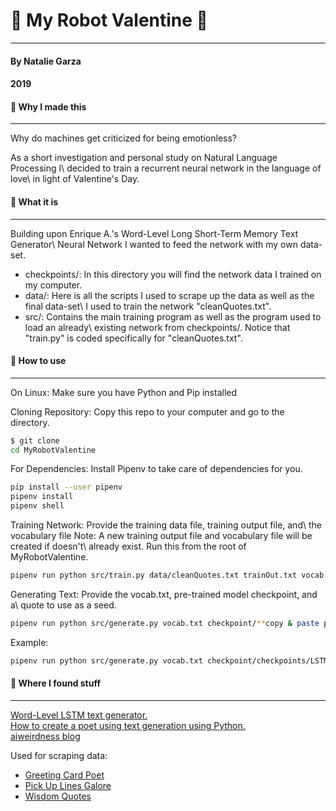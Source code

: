 # :sparkling_heart: My Robot Valentine :sparkling_heart:
---
#### By Natalie Garza
#### 2019

#### :sparkling_heart: Why I made this
---
Why do machines get criticized for being emotionless?

As a short investigation and personal study on Natural Language Processing I\ decided to train a recurrent neural network in the language of love\ in light of Valentine's Day.

#### :sparkling_heart: What it is
---
Building upon Enrique A.'s Word-Level Long Short-Term Memory Text Generator\ Neural Network I wanted
to feed the network with my own data-set.

- checkpoints/: In this directory you will find the network data I trained on my computer.
- data/: Here is all the scripts I used to scrape up the data as well as the final data-set\ I used to train the network "cleanQuotes.txt".
- src/: Contains the main training program as well as the program used to load an already\ existing network from checkpoints/. Notice that "train.py" is coded specifically for "cleanQuotes.txt".

#### :sparkling_heart: How to use
---
On Linux: Make sure you have Python and Pip installed

Cloning Repository: Copy this repo to your computer and go to the directory.
```sh
$ git clone
cd MyRobotValentine
```

For Dependencies: Install Pipenv to take care of dependencies for you.
```sh
pip install --user pipenv
pipenv install
pipenv shell
```

Training Network: Provide the training data file, training output file, and\ the vocabulary file
Note: A new training output file and vocabulary file will be created if doesn't\ already exist.
Run this from the root of MyRobotValentine.
```sh
pipenv run python src/train.py data/cleanQuotes.txt trainOut.txt vocab.txt
```

Generating Text: Provide the vocab.txt, pre-trained model checkpoint, and a\ quote to use as a seed.
```sh
pipenv run python src/generate.py vocab.txt checkpoint/**copy & paste path of a checkpoint** "seed used to generate: write whatever you want"
```
Example:
```sh
pipenv run python src/generate.py vocab.txt checkpoint/checkpoints/LSTM_LOVE-epoch014-words2639-sequence7-loss2.2513-acc0.5253-val_loss8.1992-val_acc0.0813 "I love your"
```

#### :sparkling_heart: Where I found stuff
---
[Word-Level LSTM text generator.](https://medium.com/coinmonks/word-level-lstm-text-generator-creating-automatic-song-lyrics-with-neural-networks-b8a1617104fb)\
[How to create a poet using text generation using Python.](https://www.analyticsvidhya.com/blog/2018/03/text-generation-using-python-nlp/)\
[aiweirdness blog](http://aiweirdness.com/)

Used for scraping data:
- [Greeting Card Poet](www.greetingcardpoet.com)
- [Pick Up Lines Galore](www.pickuplinesgalore.com)
- [Wisdom Quotes](http://wisdomquotes.com/)
